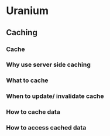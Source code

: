 # Uranium

## Caching

### Cache
### Why use server side caching
### What to cache
### When to update/ invalidate cache
### How to cache data
### How to access cached data
